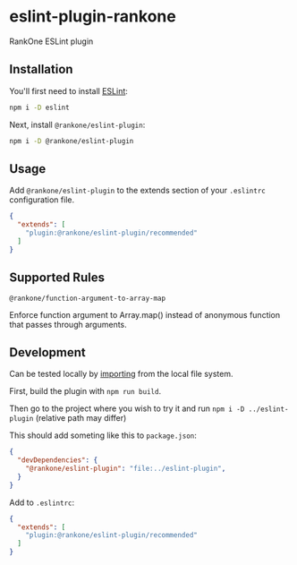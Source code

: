# eslint-plugin-rankone

RankOne ESLint plugin

## Installation

You'll first need to install [ESLint](https://eslint.org/):

```sh
npm i -D eslint
```

Next, install `@rankone/eslint-plugin`:

```sh
npm i -D @rankone/eslint-plugin
```

## Usage

Add `@rankone/eslint-plugin` to the extends section of your `.eslintrc` configuration file.

```json
{
  "extends": [
    "plugin:@rankone/eslint-plugin/recommended"
  ]
}
```

## Supported Rules

`@rankone/function-argument-to-array-map`

Enforce function argument to Array.map() instead of anonymous function that passes through arguments.


## Development

Can be tested locally by [importing](https://docs.npmjs.com/cli/v9/configuring-npm/package-json#local-paths) from the local file system.

First, build the plugin with `npm run build`.

Then go to the project where you wish to try it and run `npm i -D ../eslint-plugin` (relative path may differ)

This should add someting like this to `package.json`:

```json
{
  "devDependencies": {
    "@rankone/eslint-plugin": "file:../eslint-plugin",
  }
}
```

Add to `.eslintrc`:

```json
{
  "extends": [
    "plugin:@rankone/eslint-plugin/recommended"
  ]
}
```
